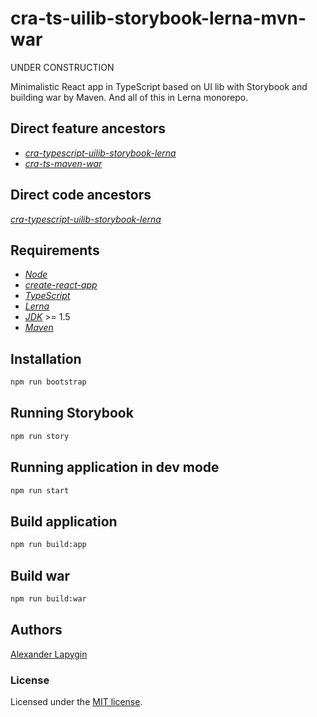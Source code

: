 # cra-ts-uilib-storybook-lerna-mvn-war

UNDER CONSTRUCTION

Minimalistic React app in TypeScript based on UI lib with Storybook and building war by Maven.
And all of this in Lerna monorepo.

## Direct feature ancestors

- [*cra-typescript-uilib-storybook-lerna*](https://github.com/softspider/cra-typescript-uilib-storybook-lerna)
- [*cra-ts-maven-war*](https://github.com/softspider/cra-ts-maven-war)

## Direct code ancestors

[*cra-typescript-uilib-storybook-lerna*](https://github.com/softspider/cra-typescript-uilib-storybook-lerna)

## Requirements

* [*Node*](https://nodejs.org/en/download/package-manager/)
* [*create-react-app*](https://facebook.github.io/create-react-app/)
* [*TypeScript*](https://www.typescriptlang.org/)
* [*Lerna*](https://lerna.js.org/)
* [*JDK*](https://java.com/ru/download/) >= 1.5
* [*Maven*](https://maven.apache.org/)

## Installation

```sh
npm run bootstrap
```

## Running Storybook

```sh
npm run story
```

## Running application in dev mode

```sh
npm run start
```

## Build application

```sh
npm run build:app
```

## Build war

```sh
npm run build:war
```

## Authors

[Alexander Lapygin](https://github.com/AlexanderLapygin)

### License

Licensed under the [MIT license](./LICENSE). 

